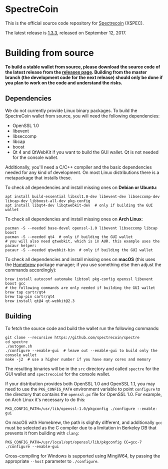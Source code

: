 SpectreCoin
===========

This is the official source code repository for [Spectrecoin](https://spectreproject.io/) (XSPEC).

The latest release is [1.3.3](https://github.com/spectrecoin/spectre/releases/tag/v1.3.3), released on September 12, 2017.

Building from source
====================

**To build a stable wallet from source, please download the source code of the latest release from the [releases page](https://github.com/spectrecoin/spectre/releases). Building from the master branch (the development code for the next release) should only be done if you plan to work on the code and understand the risks.**

Dependencies
------------

We do not currently provide Linux binary packages. To build the SpectreCoin wallet from source, you will need the following dependencies:

 * OpenSSL 1.0
 * libevent
 * libseccomp
 * libcap
 * boost
 * Qt 4 and QtWebKit if you want to build the GUI wallet. Qt is not needed for the console wallet.

Additionally, you'll need a C/C++ compiler and the basic dependencies needed for any kind of development. On most Linux distributions there is a metapackage that installs these.

To check all dependencies and install missing ones on **Debian or Ubuntu**:

    apt install build-essential libssl1.0-dev libevent-dev libseccomp-dev libcap-dev libboost-all-dev pkg-config
    apt install libqt4-dev libqtwebkit-dev  # only if building the GUI wallet

To check all dependencies and install missing ones on **Arch Linux**:

    pacman -S --needed base-devel openssl-1.0 libevent libseccomp libcap boost
    pacman -S --needed qt4  # only if building the GUI wallet
    # you will also need qtwebkit, which is in AUR. this example uses the pacaur helper:
    pacaur -S --needed qtwebkit-bin  # only if building the GUI wallet

To check all dependencies and install missing ones on **macOS** (this uses the [Homebrew](https://brew.sh/) package manager; if you use something else then adjust the commands accordingly):

    brew install autoconf automake libtool pkg-config openssl libevent boost gcc
    # the following commands are only needed if building the GUI wallet
    brew tap cartr/qt4
    brew tap-pin cartr/qt4
    brew install qt@4 qt-webkit@2.3

Building
--------

To fetch the source code and build the wallet run the following commands:

    git clone --recursive https://github.com/spectrecoin/spectre
    cd spectre
    ./autogen.sh
    ./configure --enable-gui  # leave out --enable-gui to build only the console wallet
    make -j2  # use a higher number if you have many cores and memory

The resulting binaries will be in the `src` directory and called `spectre` for the GUI wallet and `spectrecoind` for the console wallet.

If your distribution provides both OpenSSL 1.0 and OpenSSL 1.1, you may need to use the `PKG_CONFIG_PATH` environment variable to point `configure` to the directory that contains the `openssl.pc` file for OpenSSL 1.0. For example, on Arch Linux it's necessary to do this:

    PKG_CONFIG_PATH=/usr/lib/openssl-1.0/pkgconfig ./configure --enable-gui

On macOS with Homebrew, the path is slightly different, and additionally `gcc` must be selected as the C compiler due to a limitation in Berkeley DB that prevents it from building with `clang`:

    PKG_CONFIG_PATH=/usr/local/opt/openssl/lib/pkgconfig CC=gcc-7 ./configure --enable-gui

Cross-compiling for Windows is supported using MingW64, by passing the appropriate `--host` parameter to `./configure`.
